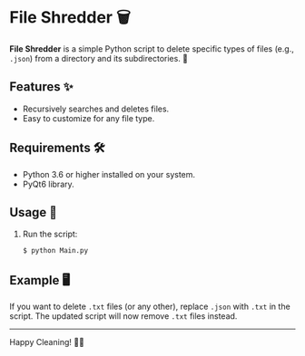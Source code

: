 # File Shredder 🗑️

**File Shredder** is a simple Python script to delete specific types of files (e.g., `.json`) from a directory and its subdirectories. 🚀

## Features ✨

- Recursively searches and deletes files.
- Easy to customize for any file type.

## Requirements 🛠️

- Python 3.6 or higher installed on your system.
- PyQt6 library.

## Usage 🚀

1. Run the script:
   ```bash
   $ python Main.py
   ```

## Example 🖥️

If you want to delete `.txt` files (or any other), replace `.json` with `.txt` in the script. The updated script will now remove `.txt` files instead.

---

Happy Cleaning! 🧹✨
